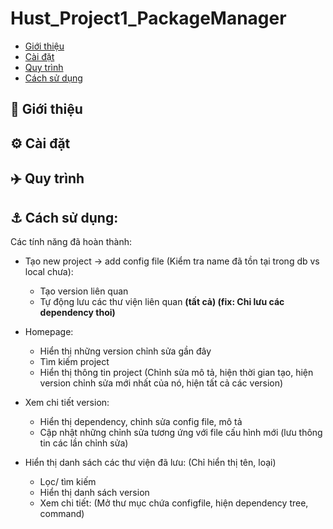 # Hust_Project1_PackageManager
- [Giới thiệu](#angel-giới-thiệu)
- [Cài đặt](#gear-cài-đặt)
- [Quy trình](#airplane-quy-trình)
- [Cách sử dụng](#anchor-cách-sử-dụng)

## :angel: Giới thiệu

## :gear: Cài đặt

## :airplane: Quy trình

## :anchor: Cách sử dụng:
  Các tính năng đã hoàn thành:
  - Tạo new project -> add config file (Kiểm tra name đã tồn tại trong db vs local chưa):
    - Tạo version liên quan
    - Tự động lưu các thư viện liên quan **(tất cả) (fix: Chỉ lưu các dependency thoi)**
    
  - Homepage:
    - Hiển thị những version chỉnh sửa gần đây 
    - Tìm kiếm project
    - Hiển thị thông tin project (Chỉnh sửa mô tả, hiện thời gian tạo, hiện version chỉnh sửa mới nhất của nó, hiện tất cả các version)

  - Xem chi tiết version:
    - Hiển thị dependency, chỉnh sửa config file, mô tả
    - Cập nhật những chỉnh sửa tương ứng với file cấu hình mới (lưu thông tin các lần chỉnh sửa)
    
  - Hiển thị danh sách các thư viện đã lưu: (Chỉ hiển thị tên, loại)
    - Lọc/ tìm kiếm
    - Hiển thị danh sách version
    - Xem chi tiết: (Mở thư mục chứa configfile, hiện dependency tree, command)
